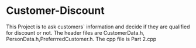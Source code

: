 # Customer-Discount
This Project is to ask customers` information and decide if they are qualified for discount or not.
The header files are CustomerData.h, PersonData.h,PreferrredCustomer.h. The cpp file is Part 2.cpp
